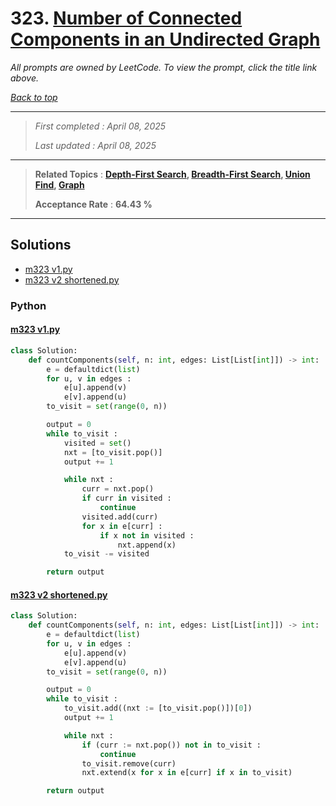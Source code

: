 # 323. [Number of Connected Components in an Undirected Graph](<https://leetcode.com/problems/number-of-connected-components-in-an-undirected-graph>)

*All prompts are owned by LeetCode. To view the prompt, click the title link above.*

*[Back to top](<../README.md>)*

------

> *First completed : April 08, 2025*
>
> *Last updated : April 08, 2025*

------

> **Related Topics** : **[Depth-First Search](<by_topic/Depth-First Search.md>), [Breadth-First Search](<by_topic/Breadth-First Search.md>), [Union Find](<by_topic/Union Find.md>), [Graph](<by_topic/Graph.md>)**
>
> **Acceptance Rate** : **64.43 %**

------

## Solutions

- [m323 v1.py](<../my-submissions/m323 v1.py>)
- [m323 v2 shortened.py](<../my-submissions/m323 v2 shortened.py>)
### Python
#### [m323 v1.py](<../my-submissions/m323 v1.py>)
```Python
class Solution:
    def countComponents(self, n: int, edges: List[List[int]]) -> int:
        e = defaultdict(list)
        for u, v in edges :
            e[u].append(v)
            e[v].append(u)
        to_visit = set(range(0, n))

        output = 0
        while to_visit :
            visited = set()
            nxt = [to_visit.pop()]
            output += 1

            while nxt :
                curr = nxt.pop()
                if curr in visited :
                    continue
                visited.add(curr)
                for x in e[curr] :
                    if x not in visited :
                        nxt.append(x)
            to_visit -= visited

        return output
```

#### [m323 v2 shortened.py](<../my-submissions/m323 v2 shortened.py>)
```Python
class Solution:
    def countComponents(self, n: int, edges: List[List[int]]) -> int:
        e = defaultdict(list)
        for u, v in edges :
            e[u].append(v)
            e[v].append(u)
        to_visit = set(range(0, n))

        output = 0
        while to_visit :
            to_visit.add((nxt := [to_visit.pop()])[0])
            output += 1

            while nxt :
                if (curr := nxt.pop()) not in to_visit :
                    continue
                to_visit.remove(curr)
                nxt.extend(x for x in e[curr] if x in to_visit)

        return output
```


